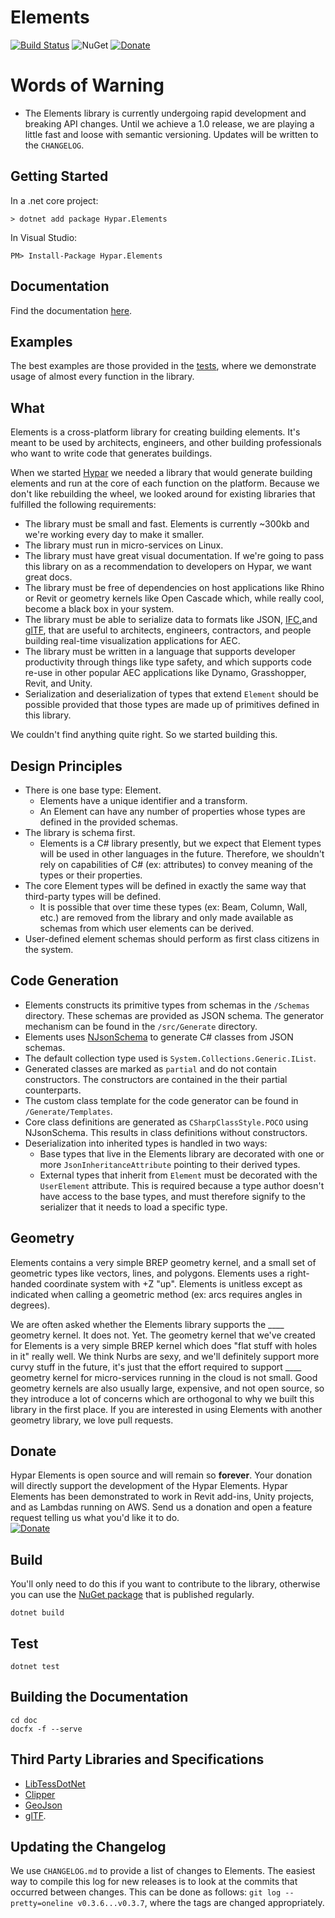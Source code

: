 # Elements

[![Build Status](https://travis-ci.org/hypar-io/elements.svg?branch=master)](https://travis-ci.org/hypar-io/elements)
![NuGet](https://img.shields.io/nuget/v/Hypar.Elements.svg)
[![Donate](https://img.shields.io/badge/Donate-PayPal-green.svg)](https://www.paypal.com/cgi-bin/webscr?cmd=_s-xclick&hosted_button_id=3HBW7BYRSBZYE)

# Words of Warning
- The Elements library is currently undergoing rapid development and breaking API changes. Until we achieve a 1.0 release, we are playing a little fast and loose with semantic versioning. Updates will be written to the `CHANGELOG`.

## Getting Started
In a .net core project:
```
> dotnet add package Hypar.Elements
```
In Visual Studio:
```
PM> Install-Package Hypar.Elements
```
## Documentation
Find the documentation [here](https://hypar-io.github.io/Elements/index.html).

## Examples
The best examples are those provided in the [tests](https://github.com/hypar-io/elements/tree/master/test/Examples), where we demonstrate usage of almost every function in the library.

## What
Elements is a cross-platform library for creating building elements. It's meant to be used by architects, engineers, and other building professionals who want to write code that generates buildings.

When we started [Hypar](https://www.hypar.io) we needed a library that would generate building elements and run at the core of each function on the platform. Because we don't like rebuilding the wheel, we looked around for existing libraries that fulfilled the following requirements:
- The library must be small and fast. Elements is currently ~300kb and we're working every day to make it smaller.
- The library must run in micro-services on Linux.
- The library must have great visual documentation. If we're going to pass this library on as a recommendation to developers on Hypar, we want great docs.
- The library must be free of dependencies on host applications like Rhino or Revit or geometry kernels like Open Cascade which, while really cool, become a black box in your system.
- The library must be able to serialize data to formats like JSON, [IFC](https://www.buildingsmart.org/about/what-is-openbim/ifc-introduction/),and [glTF](https://www.khronos.org/gltf/), that are useful to architects, engineers, contractors, and people building real-time visualization applications for AEC.
- The library must be written in a language that supports developer productivity through things like type safety, and which supports code re-use in other popular AEC applications like Dynamo, Grasshopper, Revit, and Unity.
- Serialization and deserialization of types that extend `Element` should be possible provided that those types are made up of primitives defined in this library.

We couldn't find anything quite right. So we started building this. 

## Design Principles
- There is one base type: Element.
  - Elements have a unique identifier and a transform.
  - An Element can have any number of properties whose types are defined in the provided schemas.
- The library is schema first. 
  - Elements is a C# library presently, but we expect that Element types will be used in other languages in the future. Therefore, we shouldn't rely on capabilities of C# (ex: attributes) to convey meaning of the types or their properties. 
- The core Element types will be defined in exactly the same way that third-party types will be defined. 
  - It is possible that over time these types (ex: Beam, Column, Wall, etc.) are removed from the library and only made available as schemas from which user elements can be derived.
- User-defined element schemas should perform as first class citizens in the system.

## Code Generation
- Elements constructs its primitive types from schemas in the `/Schemas` directory. These schemas are provided as JSON schema. The generator mechanism can be found in the `/src/Generate` directory.
- Elements uses [NJsonSchema](https://github.com/RicoSuter/NJsonSchema) to generate C# classes from JSON schemas.
- The default collection type used is `System.Collections.Generic.IList`.
- Generated classes are marked as `partial` and do not contain constructors. The constructors are contained in the their partial counterparts.
- The custom class template for the code generator can be found in `/Generate/Templates`.
- Core class definitions are generated as `CSharpClassStyle.POCO` using NJsonSchema. This results in class definitions without constructors.
- Deserialization into inherited types is handled in two ways:
  - Base types that live in the Elements library are decorated with one or more `JsonInheritanceAttribute` pointing to their derived types.
  - External types that inherit from `Element` must be decorated with the `UserElement` attribute. This is required because a type author doesn't have access to the base types, and must therefore signify to the serializer that it needs to load a specific type.


## Geometry
Elements contains a very simple BREP geometry kernel, and a small set of geometric types like vectors, lines, and polygons. Elements uses a right-handed coordinate system with +Z "up". Elements is unitless except as indicated when calling a geometric method (ex: arcs requires angles in degrees).

We are often asked whether the Elements library supports the ____ geometry kernel. It does not. Yet. The geometry kernel that we've created for Elements is a very simple BREP kernel which does "flat stuff with holes in it" really well. We think Nurbs are sexy, and we'll definitely support more curvy stuff in the future, it's just that the effort required to support ____ geometry kernel for micro-services running in the cloud is not small. Good geometry kernels are also usually large, expensive, and not open source, so they introduce a lot of concerns which are orthogonal to why we built this library in the first place. If you are interested in using Elements with another geometry library, we love pull requests.

## Donate
Hypar Elements is open source and will remain so **forever**. Your donation will directly support the development of the Hypar Elements. Hypar Elements has been demonstrated to work in Revit add-ins, Unity projects, and as Lambdas running on AWS. Send us a donation and open a feature request telling us what you'd like it to do.  
[![Donate](https://img.shields.io/badge/Donate-PayPal-green.svg)](https://www.paypal.com/cgi-bin/webscr?cmd=_s-xclick&hosted_button_id=3HBW7BYRSBZYE)

## Build
You'll only need to do this if you want to contribute to the library, otherwise you can use the [NuGet package](https://www.nuget.org/) that is published regularly.

```
dotnet build
```

## Test
```
dotnet test
```

## Building the Documentation
```
cd doc
docfx -f --serve
```

## Third Party Libraries and Specifications

- [LibTessDotNet](https://github.com/speps/LibTessDotNet)  
- [Clipper](http://www.angusj.com/delphi/clipper.php)
- [GeoJson](http://geojson.org/)
- [glTF](https://www.khronos.org/gltf/).

## Updating the Changelog
We use `CHANGELOG.md` to provide a list of changes to Elements. The easiest way to compile this log for new releases is to look at the commits that occurred between changes. This can be done as follows: `git log --pretty=oneline v0.3.6...v0.3.7`, where the tags are changed appropriately.
